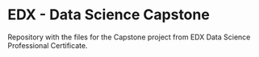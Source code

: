 # EDX - Data Science Capstone

Repository with the files for the Capstone project from EDX Data Science Professional Certificate.
